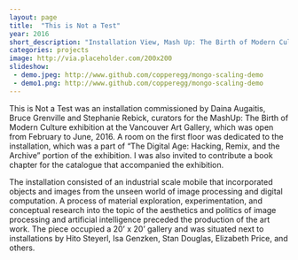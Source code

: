 ```yaml
---
layout: page
title:  "This is Not a Test"
year: 2016
short_description: "Installation View, Mash Up: The Birth of Modern Culture, Vancouver Art Gallery, Vancouver Canada"
categories: projects
image: http://via.placeholder.com/200x200
slideshow:
 - demo.jpeg: http://www.github.com/copperegg/mongo-scaling-demo
 - demo1.png: http://www.github.com/copperegg/mongo-scaling-demo
---
```

This is Not a Test was an installation commissioned by Daina Augaitis, Bruce Grenville and Stephanie Rebick, curators for the MashUp: The Birth of Modern Culture exhibition at the Vancouver Art Gallery, which was open from February to June, 2016. A room on the first floor was dedicated to the installation, which was a part of “The Digital Age: Hacking, Remix, and the Archive” portion of the exhibition. I was also invited to contribute a book chapter for the catalogue that accompanied the exhibition.

The installation consisted of an industrial scale mobile that incorporated objects and images from the unseen world of image processing and digital computation. A process of material exploration, experimentation, and conceptual research into the topic of the aesthetics and politics of image processing and artificial intelligence preceded the production of the art work. The piece occupied a 20’ x 20’ gallery and was situated next to installations by Hito Steyerl, Isa Genzken, Stan Douglas, Elizabeth Price, and others.
